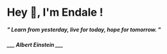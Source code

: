 <h1 title="head"> Hey 👋, I'm Endale !</h1>

**<h5><i>" Learn from yesterday, live for today, hope for tomorrow. "</i></h5>**

*<b>___ Albert Einstein ___</b>*
